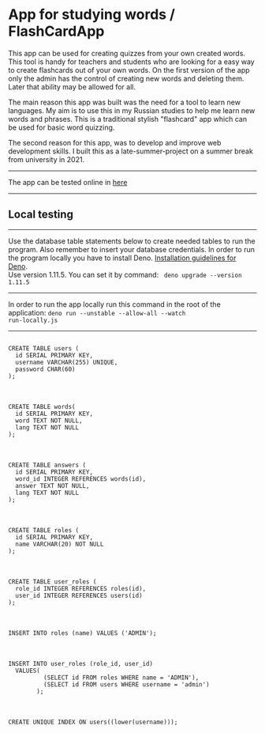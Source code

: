 <h1> App for studying words / FlashCardApp </h1>

This app can be used for creating quizzes from your own created words. This tool is handy for teachers and students who are looking for a easy way to create flashcards out of your own words. On the first version of the app only the admin has the control of creating new words and deleting them. Later that ability may be allowed for all. 

The main reason this app was built was the need for a tool to learn new languages. My aim is to use this in my Russian studies to help me learn new words and 
phrases. This is a traditional stylish "flashcard" app which can be used for basic word quizzing.

The second reason for this app, was to develop and improve web development skills. I built this as a late-summer-project on a summer break from university in 2021.

---

The app can be tested online in [here]()

---

<h2> Local testing </h2>

---

Use the database table statements below to create needed tables to run the program. Also remember to insert your database credentials.
In order to run the program locally you have to install Deno. [Installation guidelines for Deno](https://deno.land/manual/getting_started/installation). <br>Use version 1.11.5. You can set it by command: <code> deno upgrade --version 1.11.5 </code><br>

---

In order to run the app locally run this command in the root of the application: 
<code>deno run --unstable --allow-all --watch run-locally.js</code>

---

<code>
CREATE TABLE users (
  id SERIAL PRIMARY KEY,
  username VARCHAR(255) UNIQUE,
  password CHAR(60)
);
</code>
<br>
<br>
<code>
CREATE TABLE words(
  id SERIAL PRIMARY KEY,
  word TEXT NOT NULL,
  lang TEXT NOT NULL
);
</code>
<br>
<br>
<code>
CREATE TABLE answers (
  id SERIAL PRIMARY KEY,
  word_id INTEGER REFERENCES words(id),
  answer TEXT NOT NULL,
  lang TEXT NOT NULL
);
</code>
<br>
<br>
<code>
CREATE TABLE roles (
  id SERIAL PRIMARY KEY,
  name VARCHAR(20) NOT NULL
);
</code>
<br>
<br>
<code>
CREATE TABLE user_roles (
  role_id INTEGER REFERENCES roles(id),
  user_id INTEGER REFERENCES users(id)
);
</code>
<br>
<br>
<code>
INSERT INTO roles (name) VALUES ('ADMIN');
</code>
<br>
<br>
<code>
INSERT INTO user_roles (role_id, user_id)
  VALUES(
          (SELECT id FROM roles WHERE name = 'ADMIN'),
          (SELECT id FROM users WHERE username = 'admin')
        );
</code>
<br>
<br>
<code>
CREATE UNIQUE INDEX ON users((lower(username)));
</code>
<br>
<br>
